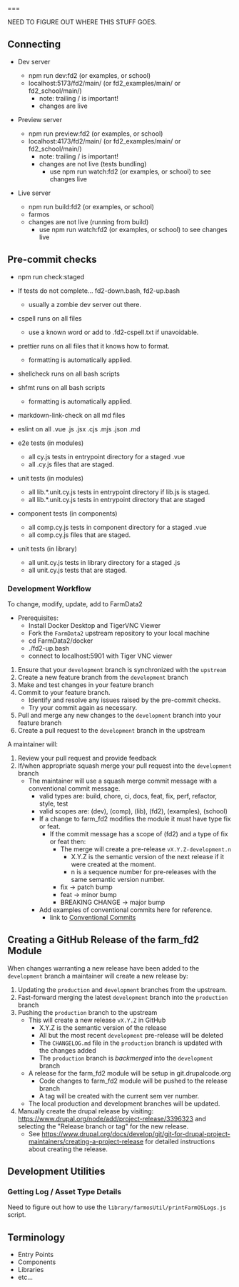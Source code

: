 ===

NEED TO FIGURE OUT WHERE THIS STUFF GOES.

## Connecting

- Dev server

  - npm run dev:fd2 (or examples, or school)
  - localhost:5173/fd2/main/ (or fd2_examples/main/ or fd2_school/main/)
    - note: trailing / is important!
    - changes are live

- Preview server

  - npm run preview:fd2 (or examples, or school)
  - localhost:4173/fd2/main/ (or fd2_examples/main/ or fd2_school/main/)
    - note: trailing / is important!
    - changes are not live (tests bundling)
      - use npm run watch:fd2 (or examples, or school) to see changes live

- Live server

  - npm run build:fd2 (or examples, or school)
  - farmos
  - changes are not live (running from build)
    - use npm run watch:fd2 (or examples, or school) to see changes live

## Pre-commit checks

- npm run check:staged
- If tests do not complete... fd2-down.bash, fd2-up.bash

  - usually a zombie dev server out there.

- cspell runs on all files
  - use a known word or add to .fd2-cspell.txt if unavoidable.
- prettier runs on all files that it knows how to format.
  - formatting is automatically applied.
- shellcheck runs on all bash scripts
- shfmt runs on all bash scripts
  - formatting is automatically applied.
- markdown-link-check on all md files
- eslint on all .vue .js .jsx .cjs .mjs .json .md
- e2e tests (in modules)
  - all cy.js tests in entrypoint directory for a staged .vue
  - all .cy.js files that are staged.
- unit tests (in modules)
  - all lib.\*.unit.cy.js tests in entrypoint directory if lib.js is staged.
  - all lib.\*.unit.cy.js tests in entrypoint directory that are staged
- component tests (in components)
  - all comp.cy.js tests in component directory for a staged .vue
  - all comp.cy.js files that are staged.
- unit tests (in library)
  - all unit.cy.js tests in library directory for a staged .js
  - all unit.cy.js tests that are staged.

### Development Workflow

To change, modify, update, add to FarmData2

- Prerequisites:
  - Install Docker Desktop and TigerVNC Viewer
  - Fork the `FarmData2` upstream repository to your local machine
  - cd FarmData2/docker
  - ./fd2-up.bash
  - connect to localhost:5901 with Tiger VNC viewer

1. Ensure that your `development` branch is synchronized with the `upstream`
2. Create a new feature branch from the `development` branch
3. Make and test changes in your feature branch
4. Commit to your feature branch.
   - Identify and resolve any issues raised by the pre-commit checks.
   - Try your commit again as necessary.
5. Pull and merge any new changes to the `development` branch into your feature branch
6. Create a pull request to the `development` branch in the upstream

A maintainer will:

1. Review your pull request and provide feedback
2. If/when appropriate squash merge your pull request into the `development` branch
   - The maintainer will use a squash merge commit message with a conventional commit message.
     - valid types are: build, chore, ci, docs, feat, fix, perf, refactor, style, test
     - valid scopes are: (dev), (comp), (lib), (fd2), (examples), (school)
     - If a change to farm_fd2 modifies the module it must have type fix or feat.
       - If the commit message has a scope of (fd2) and a type of fix or feat then:
         - The merge will create a pre-release `vX.Y.Z-development.n`
           - X.Y.Z is the semantic version of the next release if it were created at the moment.
           - n is a sequence number for pre-releases with the same semantic version number.
         - fix -> patch bump
         - feat -> minor bump
         - BREAKING CHANGE -> major bump
     - Add examples of conventional commits here for reference.
       - link to [Conventional Commits](https://www.conventionalcommits.org/en/v1.0.0/)

## Creating a GitHub Release of the farm_fd2 Module

When changes warranting a new release have been added to the `development` branch a maintainer will create a new release by:

1. Updating the `production` and `development` branches from the upstream.
2. Fast-forward merging the latest `development` branch into the `production` branch
3. Pushing the `production` branch to the upstream
   - This will create a new release `vX.Y.Z` in GitHub
     - X.Y.Z is the semantic version of the release
     - All but the most recent `development` pre-release will be deleted
     - The `CHANGELOG.md` file in the `production` branch is updated with the changes added
     - The `production` branch is _backmerged_ into the `development` branch
   - A release for the farm_fd2 module will be setup in git.drupalcode.org
     - Code changes to farm_fd2 module will be pushed to the release branch
     - A tag will be created with the current sem ver number.
   - The local production and development branches will be updated.
4. Manually create the drupal release by visiting: <https://www.drupal.org/node/add/project-release/3396323> and selecting the "Release branch or tag" for the new release.
   - See <https://www.drupal.org/docs/develop/git/git-for-drupal-project-maintainers/creating-a-project-release> for detailed instructions about creating the release.

## Development Utilities

### Getting Log / Asset Type Details

Need to figure out how to use the `library/farmosUtil/printFarmOSLogs.js` script.

## Terminology

- Entry Points
- Components
- Libraries
- etc...
